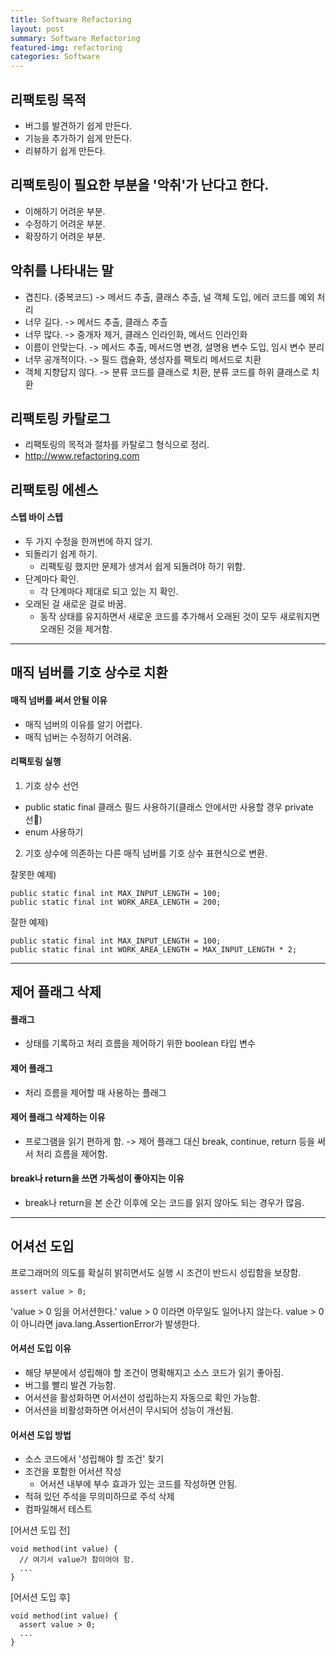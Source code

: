 ```yaml
---
title: Software Refactoring
layout: post
summary: Software Refactoring
featured-img: refactoring
categories: Software
---
```

## 리팩토링 목적

- 버그를 발견하기 쉽게 만든다.
- 기능을 추가하기 쉽게 만든다.
- 리뷰하기 쉽게 만든다.

## 리팩토링이 필요한 부분을 '악취'가 난다고 한다.

- 이해하기 어려운 부분.
- 수정하기 어려운 부분.
- 확장하기 어려운 부분.

## 악취를 나타내는 말

- 겹친다. (중복코드) -> 메서드 추출, 클래스 추츨, 널 객체 도입, 에러 코드를 예외 처리
- 너무 길다. -> 메서드 추출, 클래스 추츨
- 너무 많다. -> 중개자 제거, 클래스 인라인화, 메서드 인라인화
- 이름이 안맞는다. -> 메서드 추출, 메서드명 변경, 설명용 변수 도입, 임시 변수 분리
- 너무 공개적이다. -> 필드 캡슐화, 생성자를 팩토리 메서드로 치환
- 객체 지향답지 않다. -> 분류 코드를 클래스로 치환, 분류 코드를 하위 클래스로 치환

## 리팩토링 카탈로그
- 리팩토링의 목적과 절차를 카탈로그 형식으로 정리.
- <http://www.refactoring.com>

## 리팩토링 에센스
#### 스텝 바이 스텝
  - 두 가지 수정을 한꺼번에 하지 않기.
- 되돌리기 쉽게 하기.
  - 리팩토링 했지만 문제가 생겨서 쉽게 되돌려야 하기 위함.
- 단계마다 확인.
  - 각 단계마다 제대로 되고 있는 지 확인.
- 오래된 걸 새로운 걸로 바꿈.
  - 동작 상태를 유지하면서 새로운 코드를 추가해서 오래된 것이 모두 새로워지면 오래된 것을 제거함.

---
## 매직 넘버를 기호 상수로 치환

#### 매직 넘버를 써서 안될 이유
- 매직 넘버의 이유를 알기 어렵다.
- 매직 넘버는 수정하기 어려움.

#### 리팩토링 실행
1. 기호 상수 선언
- public static final 클래스 필드 사용하기(클래스 안에서만 사용할 경우 private 선)
- enum 사용하기
2. 기호 상수에 의존하는 다른 매직 넘버를 기호 상수 표현식으로 변환.

잘못한 예제)
~~~
public static final int MAX_INPUT_LENGTH = 100;
public static final int WORK_AREA_LENGTH = 200;
~~~

잘한 예제)
~~~
public static final int MAX_INPUT_LENGTH = 100;
public static final int WORK_AREA_LENGTH = MAX_INPUT_LENGTH * 2;
~~~
---
## 제어 플래그 삭제
#### 플래그
- 상태를 기록하고 처리 흐름을 제어하기 위한 boolean 타입 변수
#### 제어 플래그
- 처리 흐름을 제어할 때 사용하는 플래그

#### 제어 플래그 삭제하는 이유
- 프로그램을 읽기 편하게 함.
-> 제어 플래그 대신 break, continue, return 등을 써서 처리 흐름을 제어함.

#### break나 return을 쓰면 가독성이 좋아지는 이유
- break나 return을 본 순간 이후에 오는 코드를 읽지 않아도 되는 경우가 많음.
---
## 어셔선 도입
프로그래머의 의도를 확실히 밝히면서도 실행 시 조건이 반드시 성립함을 보장함.
~~~
assert value > 0;
~~~
'value > 0 임을 어서션한다.'
value > 0 이라면 아무일도 일어나지 않는다.
value > 0 이 아니라면 java.lang.AssertionError가 발생한다.

#### 어셔선 도입 이유
- 해당 부분에서 성립해야 할 조건이 명확해지고 소스 코드가 읽기 좋아짐.
- 버그를 빨리 발견 가능함.
- 어서션을 활성화하면 어서션이 성립하는지 자동으로 확인 가능함.
- 어서션을 비활성화하면 어서션이 무시되어 성능이 개선됨.

#### 어서션 도입 방법
- 소스 코드에서 '성립해야 할 조건' 찾기
- 조건을 포함한 어서션 작성
  - 어서션 내부에 부수 효과가 있는 코드를 작성하면 안됨.
- 적혀 있던 주석을 무의미하므로 주석 삭제
- 컴파일해서 테스트

[어서션 도입 전]

~~~
void method(int value) {
  // 여기서 value가 참이어야 함.
  ...
}
~~~

[어서션 도입 후]

~~~
void method(int value) {
  assert value > 0;
  ...
}
~~~
